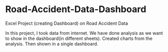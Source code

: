 # Road-Accident-Data-Dashboard
Excel Project (creating Dashboard) on Road Accident Data

In this project, I took data from internet. 
We have done analysis as we want to show in the dashboard(in different sheets).
Created charts from the analysis. Then shown in a single dashboard.
